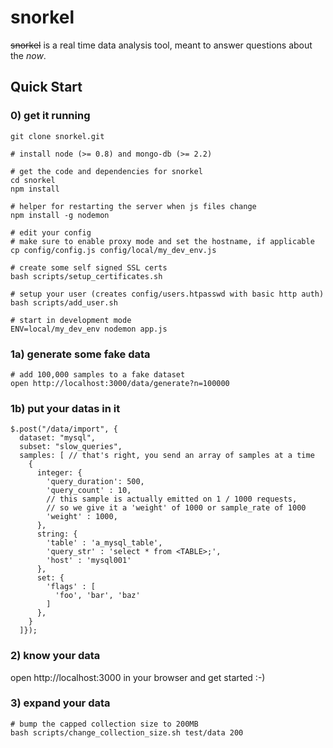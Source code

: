 snorkel
=======

<s>snorkel</s> is a real time data analysis tool, meant to answer
questions about the *now*.

## Quick Start

### 0) get it running

    git clone snorkel.git

    # install node (>= 0.8) and mongo-db (>= 2.2)

    # get the code and dependencies for snorkel
    cd snorkel
    npm install

    # helper for restarting the server when js files change
    npm install -g nodemon

    # edit your config
    # make sure to enable proxy mode and set the hostname, if applicable
    cp config/config.js config/local/my_dev_env.js

    # create some self signed SSL certs
    bash scripts/setup_certificates.sh

    # setup your user (creates config/users.htpasswd with basic http auth)
    bash scripts/add_user.sh

    # start in development mode
    ENV=local/my_dev_env nodemon app.js

### 1a) generate some fake data

    # add 100,000 samples to a fake dataset
    open http://localhost:3000/data/generate?n=100000

### 1b) put your datas in it

    $.post("/data/import", {
      dataset: "mysql",
      subset: "slow_queries",
      samples: [ // that's right, you send an array of samples at a time
        {
          integer: {
            'query_duration': 500,
            'query_count' : 10,
            // this sample is actually emitted on 1 / 1000 requests,
            // so we give it a 'weight' of 1000 or sample_rate of 1000
            'weight' : 1000, 
          },
          string: {
            'table' : 'a_mysql_table',
            'query_str' : 'select * from <TABLE>;',
            'host' : 'mysql001'
          },
          set: {
            'flags' : [
              'foo', 'bar', 'baz'
            ]
          },
        }
      ]});

### 2) know your data

open http://localhost:3000 in your browser and get started :-)

### 3) expand your data

    # bump the capped collection size to 200MB
    bash scripts/change_collection_size.sh test/data 200
